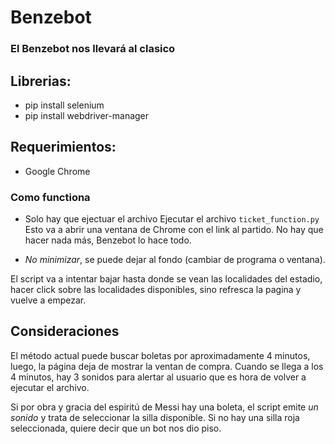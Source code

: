# Benzebot

### El Benzebot nos llevará al clasico

## Librerias: 
  - pip install selenium
  - pip install webdriver-manager
  
## Requerimientos:
- Google Chrome
  
### Como functiona
- Solo hay que ejectuar el archivo Ejecutar el archivo `ticket_function.py`
 Esto va a abrir una ventana de Chrome con el link al partido. No hay que hacer nada más, Benzebot lo hace todo. 

- *No minimizar*, se puede dejar al fondo (cambiar de programa o ventana). 

El script va a intentar bajar hasta donde se vean las localidades del estadio, hacer click sobre las localidades disponibles, sino refresca la pagina y vuelve a empezar.

## Consideraciones
El método actual puede buscar boletas por aproximadamente 4 minutos, luego, la página deja de mostrar la ventan de compra. Cuando se llega a los 4 minutos, hay 3 sonidos para alertar al usuario que es hora de volver a ejecutar el archivo.

Si por obra y gracia del espiritú de Messi hay una boleta, el script emite *un sonido* y trata de seleccionar la silla disponible. Si no hay una silla roja seleccionada, quiere decir que un bot nos dio piso. 

